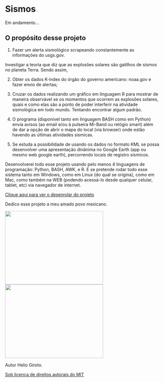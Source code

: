 # Sismos
Em andamento...

## O propósito desse projeto ##

1. Fazer um alerta sismológico scrapeando constantemente as informações do usgs.gov.

Investigar a teoria que diz que as explosões solares são gatilhos de sismos no planeta Terra. Sendo assim, 

2. Obter os dados K-index do órgão do governo americano: noaa.gov e fazer envio de alertas;

3. Cruzar os dados realizando um gráfico em linguagem R para mostrar de maneira observável se os momentos que ocorrem as explosões solares, quais e como elas são a ponto de poder interferir na atividade sismológica em todo mundo. Tentando encontrar algum padrão.

4. O programa (disponível tanto em linguagem BASH como em Python) envia avisos (ao email e/ou à pulseira Mi-Band ou relógio smart) além de dar a opção de abrir o mapa do local (via browser) onde estão havendo as últimas atividades sísmicas.

5. Se estuda a possibilidade de usando os dados no formato KML se possa desenvolver uma apresentação dinânima no Google Earth (app ou mesmo web google earth), percorrendo locais de registro sísmicos.

Desenvolverei todo esse projeto usando pelo menos 4 linguagens de programação: Python, BASH, AWK, e R. E se pretende rodar todo esse sistema tanto em Windows, como em Linux (do qual se origina), como em Mac, como também na WEB (podendo acessá-lo desde qualquer celular, tablet, etc) via navegador de internet.


[Clique aqui para ver o desenrolar do projeto](https://raw.githubusercontent.com/HelioGiroto/Sismos/master/sismos.txt)

Dedico esse projeto a meu amado povo mexicano.

<img src="ftp://ftp.swpc.noaa.gov/pub/plots/xray/20170906_xray.gif" height="240" width="320">

<img src="ftp://ftp.swpc.noaa.gov/pub/plots/kp/20170908_kp.gif" height="240" width="320">


Autor Helio Giroto.

[Sob licença de direitos autorais do MIT](https://raw.githubusercontent.com/HelioGiroto/Sismos/master/LICENSE)
